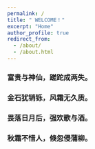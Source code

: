 ```yaml
---
permalink: /
title: " WELCOME！"
excerpt: "Home"
author_profile: true
redirect_from: 
  - /about/
  - /about.html
---
```

### 富贵与神仙，蹉跎成两失。                    
### 金石犹销铄，风霜无久质。                 
### 畏落日月后，强欢歌与酒。                  
### 秋霜不惜人，倏忽侵蒲柳。                   
